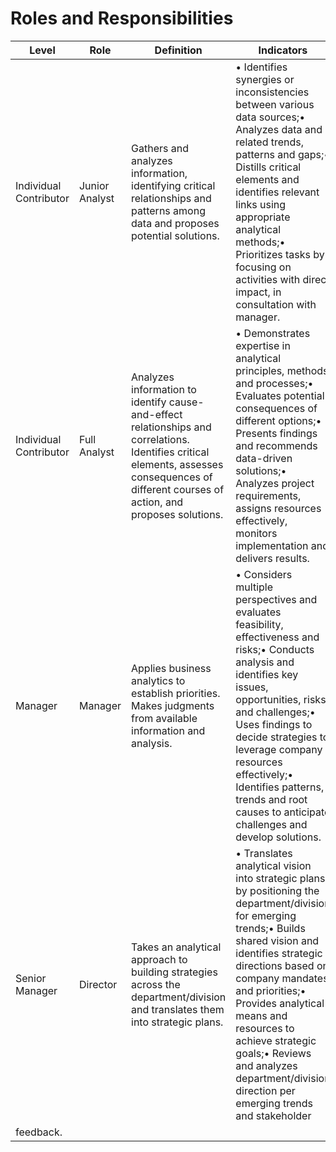 # Roles and Responsibilities

| Level | Role | Definition | Indicators |
| --- | --- | --- | --- |
| Individual Contributor | Junior Analyst | Gathers and analyzes information, identifying critical relationships and patterns among data and proposes potential solutions. | • Identifies synergies or inconsistencies between various data sources;• Analyzes data and related trends, patterns and gaps;• Distills critical elements and identifies relevant links using appropriate analytical methods;• Prioritizes tasks by focusing on activities with direct impact, in consultation with manager. |
| Individual Contributor | Full Analyst | Analyzes information to identify cause-and-effect relationships and correlations. Identifies critical elements, assesses consequences of different courses of action, and proposes solutions. | • Demonstrates expertise in analytical principles, methods and processes;• Evaluates potential consequences of different options;• Presents findings and recommends data-driven solutions;• Analyzes project requirements, assigns resources effectively, monitors implementation and delivers results. |
| Manager | Manager | Applies business analytics to establish priorities. Makes judgments from available information and analysis. | • Considers multiple perspectives and evaluates feasibility, effectiveness and risks;• Conducts analysis and identifies key issues, opportunities, risks and challenges;• Uses findings to decide strategies to leverage company resources effectively;• Identifies patterns, trends and root causes to anticipate challenges and develop solutions. |
| Senior Manager | Director | Takes an analytical approach to building strategies across the department/division and translates them into strategic plans. | • Translates analytical vision into strategic plans by positioning the department/division for emerging trends;• Builds shared vision and identifies strategic directions based on company mandates and priorities;• Provides analytical means and resources to achieve strategic goals;• Reviews and analyzes department/division direction per emerging trends and stakeholder
feedback. |